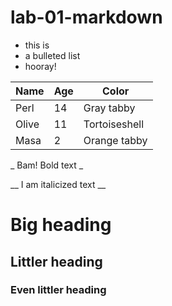 # lab-01-markdown

- this is
- a bulleted list
- hooray!

| Name  | Age | Color         |
|-------|-----|---------------|
| Perl  | 14  | Gray tabby    |
| Olive | 11  | Tortoiseshell |
| Masa  | 2   | Orange tabby  |

_ Bam! Bold text _

__ I am italicized text __

# Big heading

## Littler heading

### Even littler heading